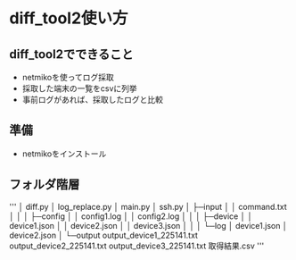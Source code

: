 # diff_tool2使い方

## diff_tool2でできること
* netmikoを使ってログ採取  
* 採取した端末の一覧をcsvに列挙  
* 事前ログがあれば、採取したログと比較  

## 準備
* netmikoをインストール

## フォルダ階層
'''
│  diff.py
│  log_replace.py
│  main.py
│  ssh.py
│
├─input
│  │  command.txt
│  │
│  ├─config
│  │      config1.log
│  │      config2.log
│  │
│  ├─device
│  │      device1.json
│  │      device2.json
│  │      device3.json
│  │
│  └─log
│          device1.json
│          device2.json
│
└─output
        output_device1_225141.txt
        output_device2_225141.txt
        output_device3_225141.txt
        取得結果.csv
'''
